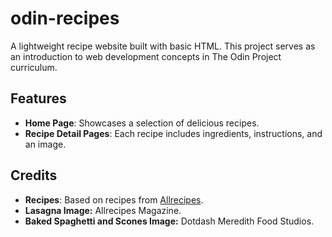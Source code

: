 # odin-recipes

A lightweight recipe website built with basic HTML. This project serves as an introduction to web development concepts in The Odin Project curriculum.

## Features

- **Home Page**: Showcases a selection of delicious recipes.
- **Recipe Detail Pages**: Each recipe includes ingredients, instructions, and an image.

## Credits

- **Recipes**: Based on recipes from [Allrecipes](https://www.allrecipes.com).
- **Lasagna Image:** Allrecipes Magazine.
- **Baked Spaghetti and Scones Image:** Dotdash Meredith Food Studios.
